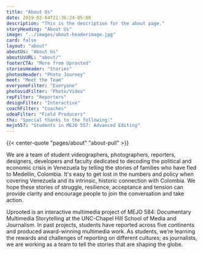 ```yaml
---
title: "About Us"
date: 2019-02-04T21:36:24-05:00
description: "This is the description for the about page."
storyHeading: "About Us"
image: "../images/about-headerimage.jpg"
card: false
layout: "about"
aboutUs: "About Us"
aboutUsURL: "about/"
footerCTA: "More from Uprooted"
storiesHeader: "Stories"
photosHeader: "Photo Journey"
meet: "Meet the Team"
everyoneFilter: "Everyone"
photovidFilter: "Photo/Video"
repFilter: "Reporters"
designFilter: "Interactive"
coachFilter: "Coaches"
udeaFilter: "Field Producers"
thx: "Special thanks to the following:"
mejo557: "Students in MEJO 557: Advanced Editing"
---
```


{{<  center-quote "pages/about" "about-pull" >}}

We are a team of student videographers, photographers, reporters, designers, developers and faculty dedicated to decoding the political and economic crisis in Venezuela by telling the stories of families who have fled to Medellín, Colombia. It's easy to get lost in the numbers and policy when covering Venezuela and its intrinsic, historic connection with Colombia. We hope these stories of struggle, resilience, acceptance and tension can provide clarity and encourage people to join the conversation and take action.

Uprooted is an interactive multimedia project of MEJO 584: Documentary Multimedia Storytelling at the UNC-Chapel Hill School of Media and Journalism. In past projects, students have reported across five continents and produced award-winning multimedia work. As students, we’re learning the rewards and challenges of reporting on different cultures; as journalists, we are working as a team to tell the stories that are shaping the globe.
